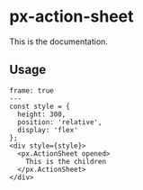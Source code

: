 # px-action-sheet
This is the documentation.


## Usage

```react
frame: true
---
const style = {
  height: 300,
  position: 'relative',
  display: 'flex'
};
<div style={style}>
  <px.ActionSheet opened>
    This is the children
  </px.ActionSheet>
</div>
```
